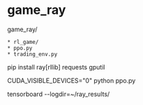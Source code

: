 # game_ray


game_ray/

    * rl_game/
    * ppo.py
    * trading_env.py

pip install ray[rllib] requests gputil

CUDA_VISIBLE_DEVICES="0" python ppo.py

tensorboard --logdir=~/ray_results/